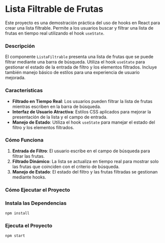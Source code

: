 # Lista Filtrable de Frutas

Este proyecto es una demostración práctica del uso de hooks en React para crear una lista filtrable. Permite a los usuarios buscar y filtrar una lista de frutas en tiempo real utilizando el hook `useState`.

### Descripción

El componente `ListaFiltrable` presenta una lista de frutas que se puede filtrar mediante una barra de búsqueda. Utiliza el hook `useState` para gestionar el estado de la entrada de filtro y los elementos filtrados. Incluye también manejo básico de estilos para una experiencia de usuario mejorada.

### Características

- **Filtrado en Tiempo Real**: Los usuarios pueden filtrar la lista de frutas mientras escriben en la barra de búsqueda.
- **Interfaz de Usuario Atractiva**: Estilos CSS aplicados para mejorar la presentación de la lista y el campo de entrada.
- **Manejo de Estado**: Utiliza el hook `useState` para manejar el estado del filtro y los elementos filtrados.

### Cómo Funciona

1. **Entrada de Filtro**: El usuario escribe en el campo de búsqueda para filtrar las frutas.
2. **Filtrado Dinámico**: La lista se actualiza en tiempo real para mostrar solo las frutas que coinciden con el criterio de búsqueda.
3. **Manejo de Estado**: El estado del filtro y las frutas filtradas se gestionan mediante hooks.

### Cómo Ejecutar el Proyecto

### Instala las Dependencias
    npm install
    
### Ejecuta el Proyecto
    npm start
